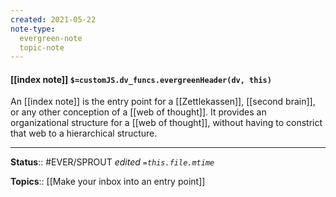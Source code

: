 ```yaml
---
created: 2021-05-22
note-type: 
  evergreen-note
  topic-note
---
```


#### [[index note]] `$=customJS.dv_funcs.evergreenHeader(dv, this)`

An [[index note]] is the entry point for a [[Zettlekassen]], [[second brain]], or any other conception of a [[web of thought]]. It provides an organizational structure for a [[web of thought]], without having to constrict that web to a hierarchical structure.


---

**Status**:: #EVER/SPROUT 
*edited `=this.file.mtime`*

**Topics**:: [[Make your inbox into an entry point]]
	

